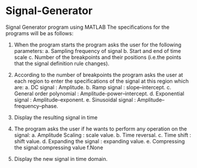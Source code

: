 # Signal-Generator
Signal Generator program using MATLAB
The specifications for the programs will be as follows:

1. When the program starts the program asks the user for the following parameters:
a. Sampling frequency of signal
b. Start and end of time scale
c. Number of the breakpoints and their positions (i.e.the points that the signal definition rule changes).

2. According to the number of breakpoints the program asks the user at each region to enter the specifications of the signal at this region which are:
a. DC signal : Amplitude.
b. Ramp signal : slope–intercept.
c. General order polynomial : Amplitude-power–intercept.
d. Exponential signal : Amplitude–exponent.
e. Sinusoidal signal : Amplitude–frequency–phase.

3. Display the resulting signal in time

4. The program asks the user if he wants to perform any operation on the signal:
a. Amplitude Scaling : scale value.
b. Time reversal. 
c. Time shift : shift value.
d. Expanding the signal : expanding value.
e. Compressing the signal:compressing value
f.None

5. Display the new signal in time domain.
